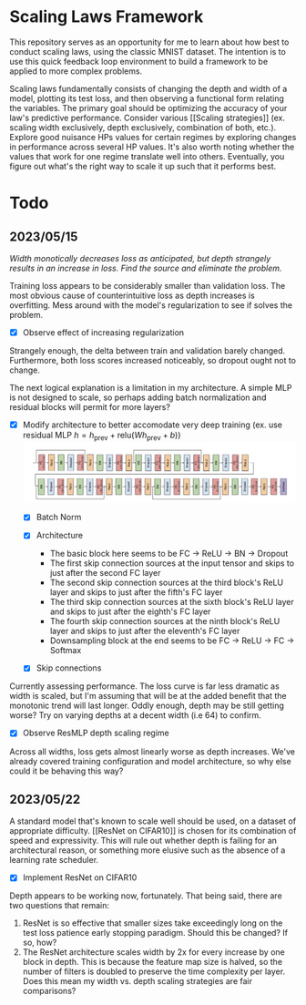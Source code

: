 # Scaling Laws Framework

This repository serves as an opportunity for me to learn about how best to conduct scaling laws, using the classic MNIST dataset. The intention is to use this quick feedback loop environment to build a framework to be applied to more complex problems. 

Scaling laws fundamentally consists of changing the depth and width of a model, plotting its test loss, and then observing a functional form relating the variables. The primary goal should be optimizing the accuracy of your law's predictive performance. Consider various [[Scaling strategies]] (ex. scaling width exclusively, depth exclusively, combination of both, etc.). Explore good nuisance HPs values for certain regimes by exploring changes in performance across several HP values. It's also worth noting whether the values that work for one regime translate well into others. Eventually, you figure out what's the right way to scale it up such that it performs best.

# Todo
## 2023/05/15

*Width monotically decreases loss as anticipated, but depth strangely results in an increase in loss. Find the source and eliminate the problem.*

Training loss appears to be considerably smaller than validation loss. The most obvious cause of counterintuitive loss as depth increases is overfitting. Mess around with the model's regularization to see if solves the problem.

- [x] Observe effect of increasing regularization

Strangely enough, the delta between train and validation barely changed. Furthermore, both loss scores increased noticeably, so dropout ought not to change.

The next logical explanation is a limitation in my architecture. A simple MLP is not designed to scale, so perhaps adding batch normalization and residual blocks will permit for more layers? 

- [x] Modify architecture to better accomodate very deep training (ex. use residual MLP $h = h_{\text{prev}} + \text{relu}(Wh_{\text{prev}} + b)$)
![architecture](attachments/2023-05-18-16-49-52.png)
  - [x] Batch Norm
  - [x] Architecture

    - The basic block here seems to be FC -> ReLU -> BN -> Dropout
    - The first skip connection sources at the input tensor and skips to just after the second FC layer
    - The second skip connection sources at the third block's ReLU layer and skips to just after the fifth's FC layer
    - The third skip connection sources at the sixth block's ReLU layer and skips to just after the eighth's FC layer
    - The fourth skip connection sources at the ninth block's ReLU layer and skips to just after the eleventh's FC layer
    - Downsampling block at the end seems to be FC -> ReLU -> FC -> Softmax

  - [x] Skip connections
  

Currently assessing performance. The loss curve is far less dramatic as width is scaled, but I'm assuming that will be at the added benefit that the monotonic trend will last longer. Oddly enough, depth may be still getting worse? Try on varying depths at a decent width (i.e 64) to confirm.

- [x] Observe ResMLP depth scaling regime

Across all widths, loss gets almost linearly worse as depth increases. We've already covered training configuration and model architecture, so why else could it be behaving this way?

## 2023/05/22

A standard model that's known to scale well should be used, on a dataset of appropriate difficulty. [[ResNet on CIFAR10]] is chosen for its combination of speed and expressivity. This will rule out whether depth is failing for an architectural reason, or something more elusive such as the absence of a learning rate scheduler.

- [x] Implement ResNet on CIFAR10

Depth appears to be working now, fortunately. That being said, there are two questions that remain:

1. ResNet is so effective that smaller sizes take exceedingly long on the test loss patience early stopping paradigm. Should this be changed? If so, how?
2. The ResNet architecture scales width by 2x for every increase by one block in depth. This is because the feature map size is halved, so the number of filters is doubled to preserve the time complexity per layer. Does this mean my width vs. depth scaling strategies are fair comparisons?